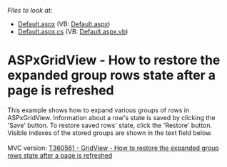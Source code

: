 <!-- default file list -->
*Files to look at*:

* [Default.aspx](./CS/WebSite/Default.aspx) (VB: [Default.aspx](./VB/WebSite/Default.aspx))
* [Default.aspx.cs](./CS/WebSite/Default.aspx.cs) (VB: [Default.aspx.vb](./VB/WebSite/Default.aspx.vb))
<!-- default file list end -->
# ASPxGridView - How to restore the expanded group rows state after a page is refreshed


<p>This example shows how to expand various groups of rows in ASPxGridView. Information about a row's state is saved by clicking the 'Save' button. To restore saved rows' state, click the 'Restore' button.<br> Visible indexes of the stored groups are shown in the text field below.<br><br>MVC version: <a href="https://www.devexpress.com/Support/Center/p/T360561">T360561 - GridView - How to restore the expanded group rows state after a page is refreshed</a></p>

<br/>


